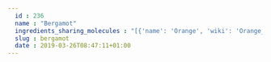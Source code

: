 ```yaml
---
  id : 236
  name : "Bergamot"
  ingredients_sharing_molecules : "[{'name': 'Orange', 'wiki': 'Orange_(fruit)', 'id': 194, 'category': 'Fruit', 'common_molecules': [8175, 1549018, 8635, 17100, 637566, 61098, 643820, 1268142, 16441, 61780]}, {'name': 'Lavendar', 'wiki': 'Lavandula', 'id': 160, 'category': 'Flower', 'common_molecules': [8175, 61098, 17100, 10819, 637566, 3033866, 8294, 643820, 16441]}, {'name': 'Lemon', 'wiki': 'Lemon', 'id': 240, 'category': 'Fruit Citrus', 'common_molecules': [8175, 8635, 17100, 637566, 5365982, 8294, 643820, 1268142, 16441]}, {'name': 'Lime', 'wiki': 'Key_lime', 'id': 241, 'category': 'Fruit Citrus', 'common_molecules': [8175, 8635, 643820, 637566, 8294, 17100, 1268142, 16441]}, {'name': 'Mandarin Orange', 'wiki': 'Mandarin_orange', 'id': 242, 'category': 'Fruit Citrus', 'common_molecules': [8175, 1549018, 8635, 643820, 637566, 17100, 16441, 61780]}]"
  slug : bergamot
  date : 2019-03-26T08:47:11+01:00
---
```



